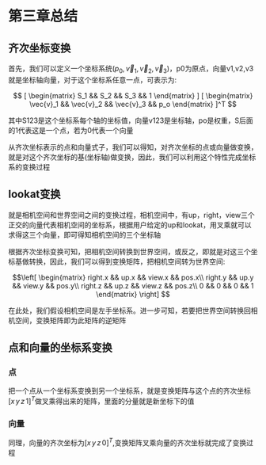 # 第三章总结

## 齐次坐标变换

首先，我们可以定义一个坐标系统$(p_0,\vec{v}_1, \vec{v}_2, \vec{v}_3)$，p0为原点，向量v1,v2,v3就是坐标轴向量，对于这个坐标系任意一点，可表示为:

$$
[
\begin{matrix}
S_1 && S_2 && S_3 && 1
\end{matrix}
]
[
    \begin{matrix}
        \vec{v}_1 && \vec{v}_2 && \vec{v}_3 && p_o
    \end{matrix}
]^T
$$

其中S123是这个坐标系每个轴的坐标值，向量v123是坐标轴，po是权重，S后面的1代表这是一个点，若为0代表一个向量

从齐次坐标表示的点和向量式子，我们可以得知，对齐次坐标的点或向量做变换，就是对这个齐次坐标的基(坐标轴)做变换，因此，我们可以利用这个特性完成坐标系的变换过程

## lookat变换

就是相机空间和世界空间之间的变换过程，相机空间中，有up，right，view三个正交的向量代表相机空间的坐标系，根据用户给定的up和lookat，用叉乘就可以求得这三个向量，即可得知相机空间的三个坐标轴

根据齐次坐标变换可知，把相机空间转换到世界空间，或反之，即就是对这三个坐标基做转换，因此，我们可以得到变换矩阵，把相机空间转为世界空间:

$$\left[
    \begin{matrix}
        right.x && up.x && view.x && pos.x\\
        right.y && up.y && view.y && pos.y\\
        right.z && up.z && view.z && pos.z\\
        0 && 0 && 0 && 1
    \end{matrix}
\right]
$$

在此处，我们假设相机空间是左手坐标系。进一步可知，若要把世界空间转换回相机空间，变换矩阵即为此矩阵的逆矩阵

## 点和向量的坐标系变换

### 点

把一个点从一个坐标系变换到另一个坐标系，就是变换矩阵与这个点的齐次坐标$[x\,y\,z\,1]^T$做叉乘得出来的矩阵，里面的分量就是新坐标下的值

### 向量

同理，向量的齐次坐标为$[x\,y\,z\,0]^T$,变换矩阵叉乘向量的齐次坐标就完成了变换过程

